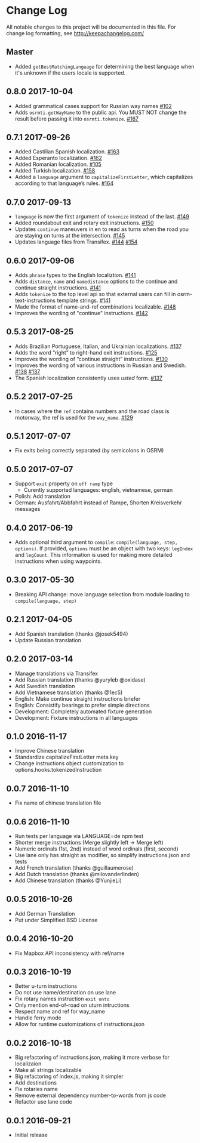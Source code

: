 # Change Log
All notable changes to this project will be documented in this file. For change log formatting, see http://keepachangelog.com/

## Master

- Added `getBestMatchingLanguage` for determining the best language when it's unknown if the users locale is supported.

## 0.8.0 2017-10-04

- Added grammatical cases support for Russian way names [#102](https://github.com/Project-OSRM/osrm-text-instructions/pull/102)
- Adds `osrmti.getWayName` to the public api. You MUST NOT change the result before passing it into `osrmti.tokenize`. [#167](https://github.com/Project-OSRM/osrm-text-instructions/pull/167)

## 0.7.1 2017-09-26

- Added Castilian Spanish localization. [#163](https://github.com/Project-OSRM/osrm-text-instructions/pull/163)
- Added Esperanto localization. [#162](https://github.com/Project-OSRM/osrm-text-instructions/pull/162)
- Added Romanian localization. [#105](https://github.com/Project-OSRM/osrm-text-instructions/pull/105)
- Added Turkish localization. [#158](https://github.com/Project-OSRM/osrm-text-instructions/pull/158)
- Added a `language` argument to `capitalizeFirstLetter`, which capitalizes according to that language’s rules. [#164](https://github.com/Project-OSRM/osrm-text-instructions/pull/164)

## 0.7.0 2017-09-13

- `language` is now the first argument of `tokenize` instead of the last. [#149](https://github.com/Project-OSRM/osrm-text-instructions/pull/149)
- Added roundabout exit and rotary exit instructions. [#150](https://github.com/Project-OSRM/osrm-text-instructions/pull/150)
- Updates `continue` maneuvers in en to read as turns when the road you are staying on turns at the intersection. [#145](https://github.com/Project-OSRM/osrm-text-instructions/pull/145)
- Updates language files from Transifex. [#144](https://github.com/Project-OSRM/osrm-text-instructions/pull/144) [#154](https://github.com/Project-OSRM/osrm-text-instructions/pull/154)

## 0.6.0 2017-09-06

- Adds `phrase` types to the English localiztion. [#141](https://github.com/Project-OSRM/osrm-text-instructions/pull/141)
- Adds `distance`, `name` and `namedistance` options to the continue and continue straight instructions. [#141](https://github.com/Project-OSRM/osrm-text-instructions/pull/141)
- Adds `tokenize` to the top level api so that external users can fill in osrm-text-instructions template strings. [#141](https://github.com/Project-OSRM/osrm-text-instructions/pull/141)
- Made the format of name-and-ref combinations localizable. [#148](https://github.com/Project-OSRM/osrm-text-instructions/pull/141)
- Improves the wording of "continue" instructions. [#142](https://github.com/Project-OSRM/osrm-text-instructions/pull/142)

## 0.5.3 2017-08-25

- Adds Brazilian Portuguese, Italian, and Ukrainian localizations. [#137](https://github.com/Project-OSRM/osrm-text-instructions/pull/137)
- Adds the word “right” to right-hand exit instructions. [#125](https://github.com/Project-OSRM/osrm-text-instructions/pull/125)
- Improves the wording of “continue straight” instructions. [#130](https://github.com/Project-OSRM/osrm-text-instructions/pull/130)
- Improves the wording of various instructions in Russian and Swedish. [#138](https://github.com/Project-OSRM/osrm-text-instructions/pull/138) [#137](https://github.com/Project-OSRM/osrm-text-instructions/pull/137)
- The Spanish localization consistently uses _usted_ form. [#137](https://github.com/Project-OSRM/osrm-text-instructions/pull/137)

## 0.5.2 2017-07-25

- In cases where the `ref` contains numbers and the road class is motorway, the ref is used for the `way_name`. [#129](https://github.com/Project-OSRM/osrm-text-instructions/pull/129)

## 0.5.1 2017-07-07

- Fix exits being correctly separated (by semicolons in OSRM)

## 0.5.0 2017-07-07

- Support `exit` property on `off ramp` type
  - Curently supported languages: english, vietnamese, german
- Polish: Add translation
- German: Ausfahrt/Abbfahrt instead of Rampe, Shorten Kreisverkehr messages

## 0.4.0 2017-06-19

- Adds optional third argument to `compile`: `compile(language, step, options)`. If provided, `options` must be an object with two keys: `legIndex` and `legCount`. This information is used for making more detailed instructions when using waypoints.

## 0.3.0 2017-05-30

- Breaking API change: move language selection from module loading to `compile(language, step)`

## 0.2.1 2017-04-05

- Add Spanish translation (thanks @josek5494)
- Update Russian translation

## 0.2.0 2017-03-14

- Manage translations via Transifex
- Add Russian translation (thanks @yuryleb @oxidase)
- Add Swedish translation
- Add Vietnamese translation (thanks @1ec5)
- English: Make continue straight instructions briefer
- English: Consistify bearings to prefer simple directions
- Development: Completely automated fixture generation
- Development: Fixture instructions in all languages

## 0.1.0 2016-11-17

- Improve Chinese translation
- Standardize capitalizeFirstLetter meta key
- Change instructions object customization to options.hooks.tokenizedInstruction

## 0.0.7 2016-11-10

- Fix name of chinese translation file

## 0.0.6 2016-11-10

- Run tests per language via LANGUAGE=de npm test
- Shorter merge instructions (Merge slightly left -> Merge left)
- Numeric ordinals (1st, 2nd) instead of word ordinals (first, second)
- Use lane only has straight as modifier, so simplify instructions.json and tests
- Add French translation (thanks @guillaumerose)
- Add Dutch translation (thanks @milovanderlinden)
- Add Chinese translation (thanks @YunjieLi)

## 0.0.5 2016-10-26

- Add German Translation
- Put under Simplified BSD License

## 0.0.4 2016-10-20

- Fix Mapbox API inconsistency with ref/name

## 0.0.3 2016-10-19

- Better u-turn instructions
- Do not use name/destination on use lane
- Fix rotary names instruction `exit onto`
- Only mention end-of-road on uturn intructions
- Respect name and ref for way_name
- Handle ferry mode
- Allow for runtime customizations of instructions.json

## 0.0.2 2016-10-18

- Big refactoring of instructions.json, making it more verbose for localizaion
- Make all strings localizable
- Big refactoring of index.js, making it simpler
- Add destinations
- Fix rotaries name
- Remove external dependency number-to-words from js code
- Refactor use lane code

## 0.0.1 2016-09-21

- Initial release
